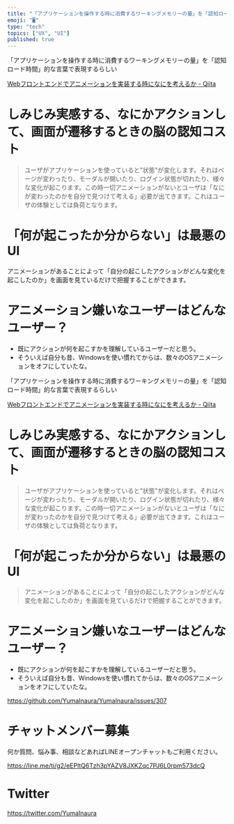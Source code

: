 ```yaml
---
title: "「アプリケーションを操作する時に消費するワーキングメモリーの量」を「認知ロード時間」的な言葉で表現するらしい"
emoji: "🖥"
type: "tech"
topics: ["UX", "UI"]
published: true
---
```


「アプリケーションを操作する時に消費するワーキングメモリーの量」を「認知ロード時間」的な言葉で表現するらしい

[Webフロントエンドでアニメーションを実装する時になにを考えるか - Qiita](https://qiita.com/seya/items/8ffe954a6342c930b430)

# しみじみ実感する、なにかアクションして、画面が遷移するときの脳の認知コスト

>ユーザがアプリケーションを使っていると"状態"が変化します。それはページが変わったり、モーダルが開いたり、ログイン状態が切れたり、様々な変化が起こります。この時一切アニメーションがないとユーザは「なにが変わったのかを自分で見つけて考える」必要が出てきます。これはユーザの体験としては負荷となります。

# 「何が起こったか分からない」は最悪のUI

アニメーションがあることによって「自分の起こしたアクションがどんな変化を起こしたのか」を画面を見ているだけで把握することができます。

# アニメーション嫌いなユーザーはどんなユーザー？

- 既にアクションが何を起こすかを理解しているユーザーだと思う。
- そういえば自分も昔、Windowsを使い慣れてからは、数々のOSアニメーションをオフにしていたな。

「アプリケーションを操作する時に消費するワーキングメモリーの量」を「認知ロード時間」的な言葉で表現するらしい

[Webフロントエンドでアニメーションを実装する時になにを考えるか - Qiita](https://qiita.com/seya/items/8ffe954a6342c930b430)

# しみじみ実感する、なにかアクションして、画面が遷移するときの脳の認知コスト

>ユーザがアプリケーションを使っていると"状態"が変化します。それはページが変わったり、モーダルが開いたり、ログイン状態が切れたり、様々な変化が起こります。この時一切アニメーションがないとユーザは「なにが変わったのかを自分で見つけて考える」必要が出てきます。これはユーザの体験としては負荷となります。

# 「何が起こったか分からない」は最悪のUI

>アニメーションがあることによって「自分の起こしたアクションがどんな変化を起こしたのか」を画面を見ているだけで把握することができます。

# アニメーション嫌いなユーザーはどんなユーザー？

- 既にアクションが何を起こすかを理解しているユーザーだと思う。
- そういえば自分も昔、Windowsを使い慣れてからは、数々のOSアニメーションをオフにしていたな。


https://github.com/YumaInaura/YumaInaura/issues/307








<!-- Update From Qiita API -->

# チャットメンバー募集


何か質問、悩み事、相談などあればLINEオープンチャットもご利用ください。

https://line.me/ti/g2/eEPltQ6Tzh3pYAZV8JXKZqc7PJ6L0rpm573dcQ





# Twitter


https://twitter.com/YumaInaura


<!-- Update From Qiita API -->


